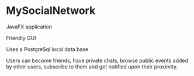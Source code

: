 # MySocialNetwork
JavaFX application



Friendly GUI




Uses a PostgreSql local data base



Users can become friends, have private chats, browse public events added by other users, subscribe to them and get notified upon their proximity.



